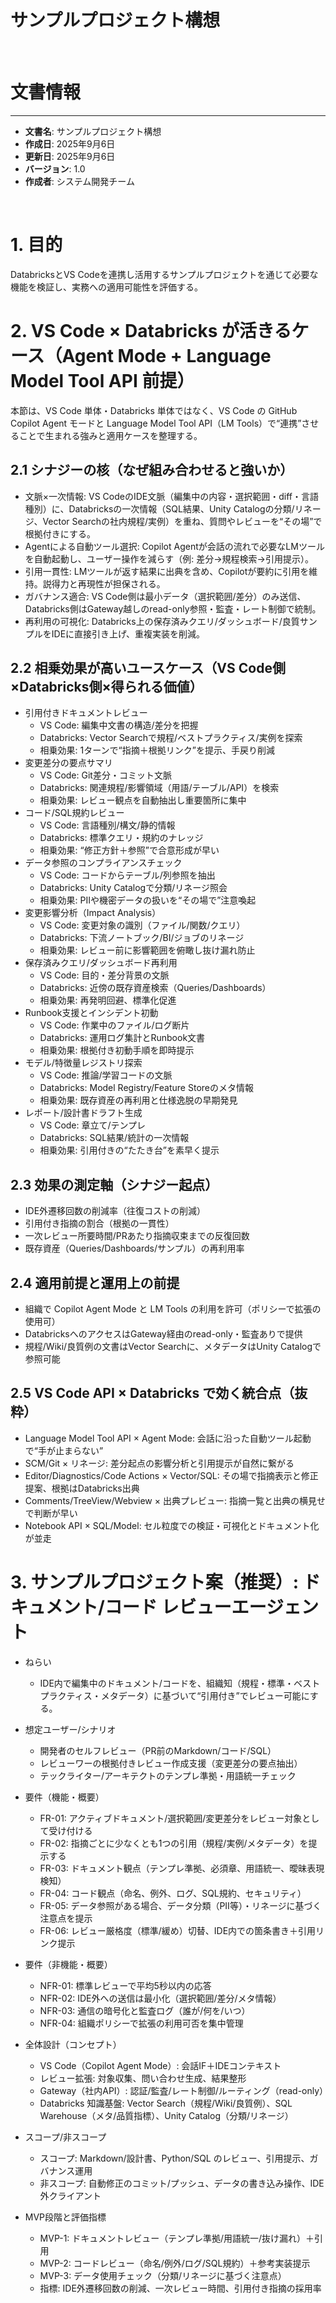 # サンプルプロジェクト構想

<br>

# 文書情報
---
* **文書名**: サンプルプロジェクト構想
* **作成日**: 2025年9月6日
* **更新日**: 2025年9月6日
* **バージョン**: 1.0
* **作成者**: システム開発チーム

<br>

# 1. 目的
DatabricksとVS Codeを連携し活用するサンプルプロジェクトを通じて必要な機能を検証し、実務への適用可能性を評価する。

# 2. VS Code × Databricks が活きるケース（Agent Mode + Language Model Tool API 前提）

本節は、VS Code 単体・Databricks 単体ではなく、VS Code の GitHub Copilot Agent モードと Language Model Tool API（LM Tools）で“連携”させることで生まれる強みと適用ケースを整理する。

## 2.1 シナジーの核（なぜ組み合わせると強いか）
- 文脈×一次情報: VS CodeのIDE文脈（編集中の内容・選択範囲・diff・言語種別）に、Databricksの一次情報（SQL結果、Unity Catalogの分類/リネージ、Vector Searchの社内規程/実例）を重ね、質問やレビューを“その場”で根拠付きにする。
- Agentによる自動ツール選択: Copilot Agentが会話の流れで必要なLMツールを自動起動し、ユーザー操作を減らす（例: 差分→規程検索→引用提示）。
- 引用一貫性: LMツールが返す結果に出典を含め、Copilotが要約に引用を維持。説得力と再現性が担保される。
- ガバナンス適合: VS Code側は最小データ（選択範囲/差分）のみ送信、Databricks側はGateway越しのread-only参照・監査・レート制御で統制。
- 再利用の可視化: Databricks上の保存済みクエリ/ダッシュボード/良質サンプルをIDEに直接引き上げ、重複実装を削減。

## 2.2 相乗効果が高いユースケース（VS Code側×Databricks側×得られる価値）
- 引用付きドキュメントレビュー
  - VS Code: 編集中文書の構造/差分を把握
  - Databricks: Vector Searchで規程/ベストプラクティス/実例を探索
  - 相乗効果: 1ターンで“指摘＋根拠リンク”を提示、手戻り削減
- 変更差分の要点サマリ
  - VS Code: Git差分・コミット文脈
  - Databricks: 関連規程/影響領域（用語/テーブル/API）を検索
  - 相乗効果: レビュー観点を自動抽出し重要箇所に集中
- コード/SQL規約レビュー
  - VS Code: 言語種別/構文/静的情報
  - Databricks: 標準クエリ・規約のナレッジ
  - 相乗効果: “修正方針＋参照”で合意形成が早い
- データ参照のコンプライアンスチェック
  - VS Code: コードからテーブル/列参照を抽出
  - Databricks: Unity Catalogで分類/リネージ照会
  - 相乗効果: PIIや機密データの扱いを“その場で”注意喚起
- 変更影響分析（Impact Analysis）
  - VS Code: 変更対象の識別（ファイル/関数/クエリ）
  - Databricks: 下流ノートブック/BI/ジョブのリネージ
  - 相乗効果: レビュー前に影響範囲を俯瞰し抜け漏れ防止
- 保存済みクエリ/ダッシュボード再利用
  - VS Code: 目的・差分背景の文脈
  - Databricks: 近傍の既存資産検索（Queries/Dashboards）
  - 相乗効果: 再発明回避、標準化促進
- Runbook支援とインシデント初動
  - VS Code: 作業中のファイル/ログ断片
  - Databricks: 運用ログ集計とRunbook文書
  - 相乗効果: 根拠付き初動手順を即時提示
- モデル/特徴量レジストリ探索
  - VS Code: 推論/学習コードの文脈
  - Databricks: Model Registry/Feature Storeのメタ情報
  - 相乗効果: 既存資産の再利用と仕様逸脱の早期発見
- レポート/設計書ドラフト生成
  - VS Code: 章立て/テンプレ
  - Databricks: SQL結果/統計の一次情報
  - 相乗効果: 引用付きの“たたき台”を素早く提示

## 2.3 効果の測定軸（シナジー起点）
- IDE外遷移回数の削減率（往復コストの削減）
- 引用付き指摘の割合（根拠の一貫性）
- 一次レビュー所要時間/PRあたり指摘収束までの反復回数
- 既存資産（Queries/Dashboards/サンプル）の再利用率

## 2.4 適用前提と運用上の前提
- 組織で Copilot Agent Mode と LM Tools の利用を許可（ポリシーで拡張の使用可）
- DatabricksへのアクセスはGateway経由のread-only・監査ありで提供
- 規程/Wiki/良質例の文書はVector Searchに、メタデータはUnity Catalogで参照可能

## 2.5 VS Code API × Databricks で効く統合点（抜粋）
- Language Model Tool API × Agent Mode: 会話に沿った自動ツール起動で“手が止まらない”
- SCM/Git × リネージ: 差分起点の影響分析と引用提示が自然に繋がる
- Editor/Diagnostics/Code Actions × Vector/SQL: その場で指摘表示と修正提案、根拠はDatabricks出典
- Comments/TreeView/Webview × 出典プレビュー: 指摘一覧と出典の横見せで判断が早い
- Notebook API × SQL/Model: セル粒度での検証・可視化とドキュメント化が並走

# 3. サンプルプロジェクト案（推奨）: ドキュメント/コード レビューエージェント

- ねらい
  - IDE内で編集中のドキュメント/コードを、組織知（規程・標準・ベストプラクティス・メタデータ）に基づいて“引用付き”でレビュー可能にする。

- 想定ユーザー/シナリオ
  - 開発者のセルフレビュー（PR前のMarkdown/コード/SQL）
  - レビューワーの根拠付きレビュー作成支援（変更差分の要点抽出）
  - テックライター/アーキテクトのテンプレ準拠・用語統一チェック

- 要件（機能・概要）
  - FR-01: アクティブドキュメント/選択範囲/変更差分をレビュー対象として受け付ける
  - FR-02: 指摘ごとに少なくとも1つの引用（規程/実例/メタデータ）を提示する
  - FR-03: ドキュメント観点（テンプレ準拠、必須章、用語統一、曖昧表現検知）
  - FR-04: コード観点（命名、例外、ログ、SQL規約、セキュリティ）
  - FR-05: データ参照がある場合、データ分類（PII等）・リネージに基づく注意点を提示
  - FR-06: レビュー厳格度（標準/緩め）切替、IDE内での箇条書き＋引用リンク提示

- 要件（非機能・概要）
  - NFR-01: 標準レビューで平均5秒以内の応答
  - NFR-02: IDE外への送信は最小化（選択範囲/差分/メタ情報）
  - NFR-03: 通信の暗号化と監査ログ（誰が/何を/いつ）
  - NFR-04: 組織ポリシーで拡張の利用可否を集中管理

- 全体設計（コンセプト）
  - VS Code（Copilot Agent Mode）: 会話IF＋IDEコンテキスト
  - レビュー拡張: 対象収集、問い合わせ生成、結果整形
  - Gateway（社内API）: 認証/監査/レート制御/ルーティング（read-only）
  - Databricks 知識基盤: Vector Search（規程/Wiki/良質例）、SQL Warehouse（メタ/品質指標）、Unity Catalog（分類/リネージ）

- スコープ/非スコープ
  - スコープ: Markdown/設計書、Python/SQL のレビュー、引用提示、ガバナンス運用
  - 非スコープ: 自動修正のコミット/プッシュ、データの書き込み操作、IDE外クライアント

- MVP段階と評価指標
  - MVP-1: ドキュメントレビュー（テンプレ準拠/用語統一/抜け漏れ）＋引用
  - MVP-2: コードレビュー（命名/例外/ログ/SQL規約）＋参考実装提示
  - MVP-3: データ使用チェック（分類/リネージに基づく注意点）
  - 指標: IDE外遷移回数の削減、一次レビュー時間、引用付き指摘の採用率
